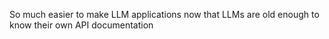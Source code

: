 So much easier to make LLM applications now that LLMs are old enough to know their own API documentation

